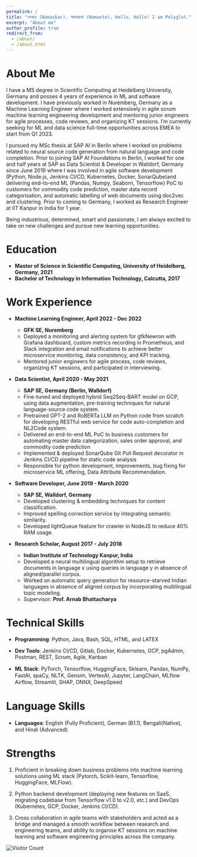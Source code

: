 ```yaml
---
permalink: /
title: "নমস্কার (Namaskar), नमस्कार (Namaste), Hello, Hallo! I am Polyglot."
excerpt: "About me"
author_profile: true
redirect_from: 
  - /about/
  - /about.html
---
```


About Me
======

I have a MS degree in Scientific Computing at Heidelberg University, Germany and posses 4 years of experience in ML 
and software development. I have previously worked in Nuremberg, Germany as a Machine Learning Engineer where I worked
extensively in agile scrum machine learning engineering development and mentoring junior engineers for agile processes,
code reviews, and organizing KT sessions. I’m currently seeking for ML and data science full-time opportunities across
EMEA to start from Q1 2023.

I pursued my MSc thesis at SAP AI in Berlin where I worked on problems related to neural source code generation
from natural language and code completion. Prior to joining SAP AI Foundations in Berlin, I worked for one and half years
at SAP as Data Scientist & Developer in Walldorf, Germany since June 2019 where I was involved in agile software 
development (Python, Node.js, Jenkins CI/CD, Kubernetes, Docker, SonarQube)and delivering end-to-end ML (Pandas, Numpy,
Seaborn, Tensorflow) PoC to customers for commodity code prediction, master data record categorisation, and automatic
labelling of web documents using doc2vec and clustering. Prior to coming to Germany, 
I worked as Research Engineer at IIT Kanpur in India for 1 year.

Being industrious, determined, smart and passionate, I am always excited to take on new challenges and pursue new
learning opportunities.


Education
======
* **Master of Science in Scientific Computing, University of Heidelberg, Germany, 2021**
* **Bachelor of Technology in Information Technology, Calcutta, 2017**


Work Experience
======
* **Machine Learning Engineer, April 2022 - Dec 2022**
  * **GFK SE, Nuremberg**
  * Deployed a monitoring and alerting system for gfkNewron with Grafana dashboard, custom metrics recording in Prometheus,
  and Slack integration and email notifications to achieve better microservice monitoring, data consistency, and KPI tracking.
  * Mentored junior engineers for agile process, code reviews, organizing KT sessions, and participated in interviewing.
  

* **Data Scientist, April 2020 - May 2021**
  * **SAP SE, Germany (Berlin, Walldorf)**
  * Fine-tuned and deployed hybrid Seq2Seq-BART model on GCP, using data augmentation, pre-training techniques for
  natural language-source code system.
  * Pretrained GPT-2 and RoBERTa LLM on Python code from scratch for developing RESTful web service for code
  auto-completion and NL2Code system.
  * Delivered an end-to-end ML PoC to business customers for automating master data categorization, sales order approval,
  and commodity code prediction
  * Implemented & deployed SonarQube Git Pull Request decorator in Jenkins CI/CD pipeline for static code analysis
  * Responsible for python development, improvements, bug fixing for microservice ML offering, Data Attribute Recommendation.


* **Software Developer, June 2019 - March 2020**
  * **SAP SE, Walldorf, Germany**
  * Developed clustering & embedding techniques for content classification. 
  * Improved spelling correction service by integrating semantic similarity. 
  * Developed lightQueue feature for crawler in NodeJS to reduce 40% RAM usage.


* **Research Scholar, August 2017 - July 2018**
  * **Indian Institute of Technology Kanpur, India**
  * Developed a neural multilingual algorithm setup to retrieve documents in language x using queries in language y in 
  absence of aligned/parallel corpus.
  * Worked on automatic query generation for resource-starved Indian languages in absence of aligned corpus by
  incorporating multilingual topic modeling.
  * Supervisor: **Prof. Arnab Bhattacharya**


Technical Skills
=====

* **Programming**: Python, Java, Bash, SQL, HTML, and LATEX

* **Dev Tools**: Jenkins CI/CD, Gitlab, Docker, Kubernetes, GCP, pgAdmin, Postman, REST, Scrum, Agile,
Kanban

* **ML Stack**: PyTorch, Tensorﬂow, HuggingFace, Sklearn, Pandas, NumPy, FastAI, spaCy, NLTK, Gensim, VertexAI, Jupyter,
LangChain, MLflow Airﬂow, Streamlit, SHAP, ONNX, DeepSpeed


Language Skills
=====

* **Languages**: English (Fully Proﬁcient), German (B1.1), Bengali(Native), and Hindi (Advanced)


Strengths
=====

1. Proficient in breaking down business problems into machine learning solutions using ML stack (Pytorch, Scikit-learn, 
Tensorflow, HuggingFace, MLFlow).

2. Python backend development (deploying new features on SaaS, migrating codebase from Tensorflow v1.0 to v2.0, etc.)
and DevOps (Kubernetes, GCP, Docker, Jenkins CI/CD).
3. Cross collaboration in agile teams with stakeholders and acted as a bridge and managed a smooth workflow between
research and engineering teams, and ability to organise KT sessions on machine learning and software engineering
principles across the company.

![Visitor Count](https://profile-counter.glitch.me/{dopu2k16}/count.svg)
